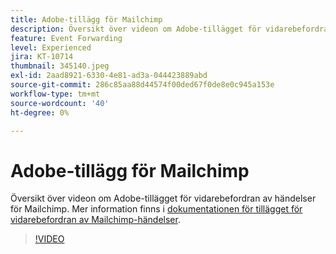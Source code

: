 ```yaml
---
title: Adobe-tillägg för Mailchimp
description: Översikt över videon om Adobe-tillägget för vidarebefordran av händelser för Mailchimp.
feature: Event Forwarding
level: Experienced
jira: KT-10714
thumbnail: 345140.jpeg
exl-id: 2aad8921-6330-4e81-ad3a-044423889abd
source-git-commit: 286c85aa88d44574f00ded67f0de8e0c945a153e
workflow-type: tm+mt
source-wordcount: '40'
ht-degree: 0%

---
```


# Adobe-tillägg för Mailchimp

Översikt över videon om Adobe-tillägget för vidarebefordran av händelser för Mailchimp. Mer information finns i [dokumentationen för tillägget för vidarebefordran av Mailchimp-händelser](https://experienceleague.adobe.com/docs/experience-platform/tags/extensions/adobe/mailchimp-edge/overview.html?lang=sv-SE).

>[!VIDEO](https://video.tv.adobe.com/v/345140/?learn=on&enablevpops)
